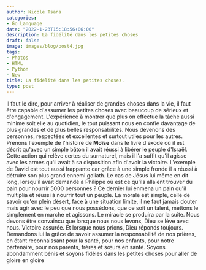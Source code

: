 ```yaml
---
author: Nicole Tsana
categories:
- Go Language
date: "2022-1-23T15:18:56+06:00"
description: La fidélité dans les petites choses
draft: false
image: images/blog/post4.jpg
tags:
- Photos
- HTML
- Python
- New
title: La fidélité dans les petites choses.
type: post
---
```


Il faut le dire, pour arriver à réaliser de grandes choses dans la vie, il faut être capable d'assumer les
petites choses avec beaucoup de sérieux et d'engagement.
L'expérience à montrer que plus on effectue la tâche aussi minime soit elle au quotidien, le tout puissant
nous en confie davantage de plus grandes et de plus belles responsabilités.
Nous devenons des personnes, respectées et excellentes et surtout utiles pour les autres. Prenons
l'exemple de l'histoire de **Moïse** dans le livre d'exode où il est décrit qu'avec un simple bâton il avait réussi à
libérer le peuple d'Israël.
Cette action qui relève certes du surnaturel, mais il l'a suffit qu'il agisse avec les armes qu'il avait à sa
disposition afin d'avoir la victoire.  L'exemple de David est tout aussi frappante car grâce à une simple
fronde il a réussi à détruire son plus grand ennemi goliath.
Le cas de Jésus lui même en dit long, lorsqu'il avait demandé à Philippe où est ce qu'ils allaient trouver
du pain pour nourrir 5000 personnes ? Ce dernier lui enmena un pain qu'il multiplia et réussi à nourrir tout un
peuple.
La morale est simple, celle de savoir qu'en plein désert, face à une situation limite, il ne faut jamais douter
mais agir avec le peu que nous possédons, que ce soit un talent, mettons le simplement en marche et
agissons. 
Le miracle se produira par la suite. Nous devons être convaincu que lorsque nous nous levons, Dieu se
lève avec nous. Victoire assurée. Et lorsque nous prions, Dieu réponds toujours. Demandons lui la grâce de
savoir assumer la responsabilité de nos prières, en étant reconnaissant pour la santé, pour nos enfants, pour
notre partenaire, pour nos parents, frères et sœurs en santé. Soyons abondamment bénis et soyons fidèles
dans les petites choses pour aller de gloire en gloire
